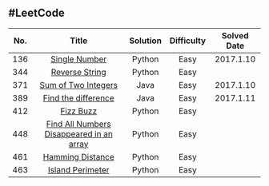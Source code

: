 #LeetCode
---
| No.  | Title | Solution | Difficulty | Solved Date|
|:----:|:-----:|:--------:|:----------:|:----------:|
|136|[Single Number][136]|Python|Easy|2017.1.10|
|344|[Reverse String][344]|Python|Easy|
|371|[Sum of Two Integers][371]|Java|Easy|2017.1.10|
|389|[Find the difference][389]|Java|Easy|2017.1.11|
|412|[Fizz Buzz][412]|Python|Easy|
|448|[Find All Numbers Disappeared in an array][448]|Python|Easy|
|461|[Hamming Distance][461]|Python|Easy|
|463|[Island Perimeter][463]|Python|Easy|


[136]:<https://leetcode.com/problems/single-number/> "Single Number"
[344]:<https://leetcode.com/problems/reverse-string/> "Reverse String"
[371]:<https://leetcode.com/problems/sum-of-two-integers/> "Sum of Two Integers"
[389]:<https://leetcode.com/problems/find-the-difference/> "Find the difference"
[412]:<https://leetcode.com/problems/fizz-buzz/> "Fizz Buzz"
[448]:<https://leetcode.com/problems/find-all-numbers-disappeared-in-an-array/> "Find All Numbers Disappeared in an Array"
[461]:<https://leetcode.com/problems/hamming-distance> "Hamming Distance"
[463]:<https://leetcode.com/problems/island-perimeter/> "Island Perimeter"
